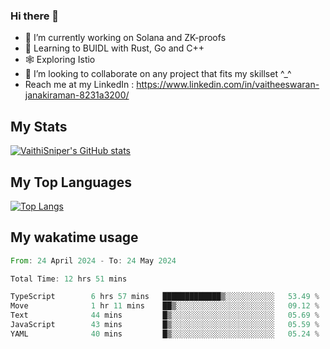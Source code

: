### Hi there 👋

- 🔭 I’m currently working on Solana and ZK-proofs
- 📖 Learning to BUIDL with Rust, Go and C++
- 🕸️ Exploring Istio
- 👯 I’m looking to collaborate on any project that fits my skillset ^_^
- Reach me at my LinkedIn : https://www.linkedin.com/in/vaitheeswaran-janakiraman-8231a3200/

## My Stats
[![VaithiSniper's GitHub stats](https://github-readme-stats.vercel.app/api?username=VaithiSniper&hide=stars&theme=radical)](https://github.com/anuraghazra/github-readme-stats)

## My Top Languages

[![Top Langs](https://github-readme-stats.vercel.app/api/top-langs/?username=VaithiSniper&layout=compact)](https://github.com/anuraghazra/github-readme-stats)

## My wakatime usage

<!--START_SECTION:waka-->

```rust
From: 24 April 2024 - To: 24 May 2024

Total Time: 12 hrs 51 mins

TypeScript        6 hrs 57 mins   █████████████▒░░░░░░░░░░░   53.49 %
Move              1 hr 11 mins    ██▒░░░░░░░░░░░░░░░░░░░░░░   09.12 %
Text              44 mins         █▒░░░░░░░░░░░░░░░░░░░░░░░   05.69 %
JavaScript        43 mins         █▒░░░░░░░░░░░░░░░░░░░░░░░   05.59 %
YAML              40 mins         █▒░░░░░░░░░░░░░░░░░░░░░░░   05.24 %
```

<!--END_SECTION:waka-->
